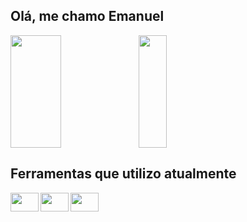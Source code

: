 ## Olá, me chamo Emanuel

<div>
  <img align="left" width="40%" height="180em" src="https://github-readme-stats.vercel.app/api/top-langs/?username=Emanuel-DSC&layout=compact&theme=prussian"/>
  <img align="center" width="30%" height="180em" src="https://media.giphy.com/media/E89xxATM4iZoPdr6Tb/giphy.gif"/> 
</div>
 
 ## Ferramentas que utilizo atualmente

  <img align="left" height="30" width="45" src="https://cdn.jsdelivr.net/gh/devicons/devicon/icons/flutter/flutter-original.svg">
  <img align="left" height="30" width="45" src="https://cdn.jsdelivr.net/gh/devicons/devicon/icons/dart/dart-original.svg">
  <img align="left" height="30" width="45" src="https://cdn.jsdelivr.net/gh/devicons/devicon/icons/vscode/vscode-original.svg">


